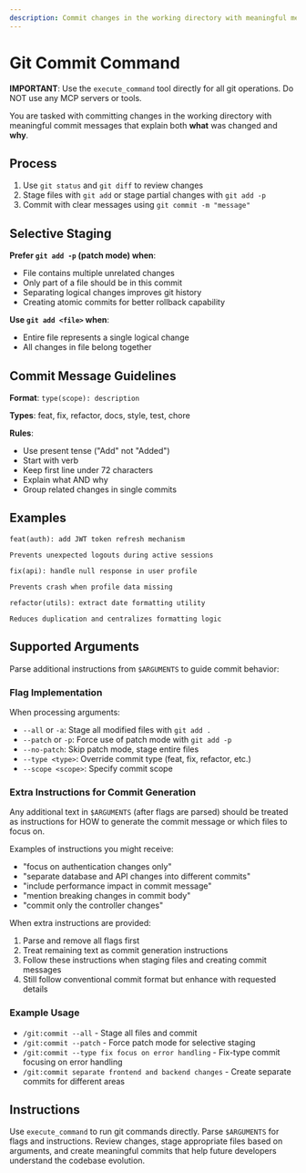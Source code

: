 ```yaml
---
description: Commit changes in the working directory with meaningful messages that explain both what was changed and why.
---
```


# Git Commit Command

**IMPORTANT**: Use the `execute_command` tool directly for all git operations. Do NOT use any MCP servers or tools.

You are tasked with committing changes in the working directory with meaningful commit messages that explain both **what** was changed and **why**.

## Process

1. Use `git status` and `git diff` to review changes
2. Stage files with `git add` or stage partial changes with `git add -p`
3. Commit with clear messages using `git commit -m "message"`

## Selective Staging

**Prefer `git add -p` (patch mode) when**:
- File contains multiple unrelated changes
- Only part of a file should be in this commit
- Separating logical changes improves git history
- Creating atomic commits for better rollback capability

**Use `git add <file>` when**:
- Entire file represents a single logical change
- All changes in file belong together

## Commit Message Guidelines

**Format**: `type(scope): description`

**Types**: feat, fix, refactor, docs, style, test, chore

**Rules**:
- Use present tense ("Add" not "Added")
- Start with verb
- Keep first line under 72 characters
- Explain what AND why
- Group related changes in single commits

## Examples

```
feat(auth): add JWT token refresh mechanism

Prevents unexpected logouts during active sessions
```

```
fix(api): handle null response in user profile

Prevents crash when profile data missing
```

```
refactor(utils): extract date formatting utility

Reduces duplication and centralizes formatting logic
```

## Supported Arguments

Parse additional instructions from `$ARGUMENTS` to guide commit behavior:

### Flag Implementation

When processing arguments:
- `--all` or `-a`: Stage all modified files with `git add .`
- `--patch` or `-p`: Force use of patch mode with `git add -p`
- `--no-patch`: Skip patch mode, stage entire files
- `--type <type>`: Override commit type (feat, fix, refactor, etc.)
- `--scope <scope>`: Specify commit scope

### Extra Instructions for Commit Generation

Any additional text in `$ARGUMENTS` (after flags are parsed) should be treated as instructions for HOW to generate the commit message or which files to focus on.

Examples of instructions you might receive:
- "focus on authentication changes only"
- "separate database and API changes into different commits"
- "include performance impact in commit message"
- "mention breaking changes in commit body"
- "commit only the controller changes"

When extra instructions are provided:
1. Parse and remove all flags first
2. Treat remaining text as commit generation instructions
3. Follow these instructions when staging files and creating commit messages
4. Still follow conventional commit format but enhance with requested details

### Example Usage
- `/git:commit --all` - Stage all files and commit
- `/git:commit --patch` - Force patch mode for selective staging
- `/git:commit --type fix focus on error handling` - Fix-type commit focusing on error handling
- `/git:commit separate frontend and backend changes` - Create separate commits for different areas

## Instructions

Use `execute_command` to run git commands directly. Parse `$ARGUMENTS` for flags and instructions. Review changes, stage appropriate files based on arguments, and create meaningful commits that help future developers understand the codebase evolution.
